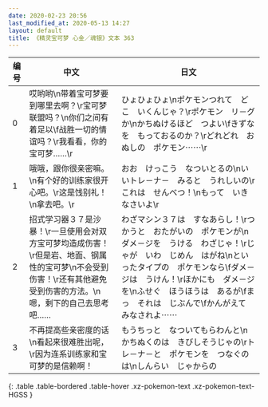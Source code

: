 ```yaml
---
date: 2020-02-23 20:56
last_modified_at: 2020-05-13 14:27
layout: default
title: 《精灵宝可梦 心金／魂银》文本 363
---
```

| 编号 | 中文 | 日文 |
| ---- | ---- | ---- |
| 0 | 哎哟哟\n带着宝可梦要到哪里去啊？\r宝可梦联盟吗？\n你们之间有着足以\f战胜一切的情谊吗？\r我看看，你的宝可梦……\r | ひょひょひょ\nポケモンつれて　どこ　いくんじゃ？\rポケモン　リ－グか\nかちぬけるほど　つよい\fきずなを　もっておるのか？\rどれどれ　おぬしの　ポケモン⋯⋯\r |
| 1 | 哦哦，跟你很亲密嘛。\n有个好的训练家很开心吧。\r这是饯别礼！\n拿去吧。\r | おお　けっこう　なついとるの\nいいトレ－ナ－　みると　うれしいの\rこれは　せんべつ！\nもって　いきなさいよ\r |
| 2 | 招式学习器３７是沙暴！\r一旦使用会对双方宝可梦均造成伤害！\r但是岩、地面、钢属性的宝可梦\n不会受到伤害！\r还有其他避免受到伤害的方法。\n嗯，剩下的自己去思考吧…… | わざマシン３７は　すなあらし！\rつかうと　おたがいの　ポケモンが\nダメ－ジを　うける　わざじゃ！\rじゃが　いわ　じめん　はがね\nといったタイプの　ポケモンなら\fダメ－ジは　うけん！\rほかにも　ダメ－ジを\nふせぐ　ほうほうは　あるが\fまっ　それは　じぶんで\fかんがえて　みなされよ⋯⋯ |
| 3 | 不再提高些亲密度的话\n看起来很难胜出呢，\r因为连系训练家和宝可梦的是信赖啊！ | もうちっと　なついてもらわんと\nかちぬくのは　きびしそうじゃの\rトレ－ナ－と　ポケモンを　つなぐのは\nしんらい　じゃからの |
{: .table .table-bordered .table-hover .xz-pokemon-text .xz-pokemon-text-HGSS }